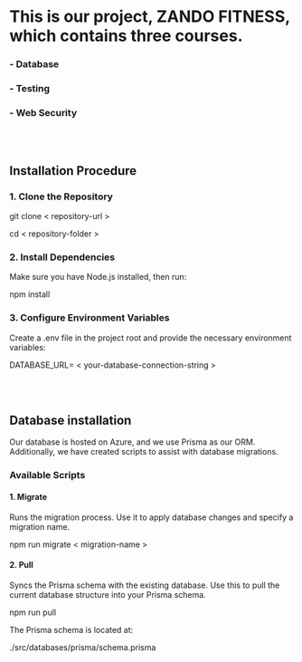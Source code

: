 # This is our project, ZANDO FITNESS, which contains three courses.
###  - Database
### - Testing 
### - Web Security
<br></br>

## Installation Procedure

### 1. Clone the Repository
git clone < repository-url >

cd < repository-folder >

### 2. Install Dependencies
Make sure you have Node.js installed, then run:

npm install

### 3. Configure Environment Variables
Create a .env file in the project root and provide the necessary environment variables:

DATABASE_URL= < your-database-connection-string >


<br></br>

## Database installation
Our database is hosted on Azure, and we use Prisma as our ORM. Additionally, we have created scripts to assist with database migrations.

### Available Scripts

#### 1. Migrate
Runs the migration process. Use it to apply database changes and specify a migration name.

npm run migrate < migration-name >

#### 2. Pull
Syncs the Prisma schema with the existing database. Use this to pull the current database structure into your Prisma schema.

npm run pull

The Prisma schema is located at:

./src/databases/prisma/schema.prisma

